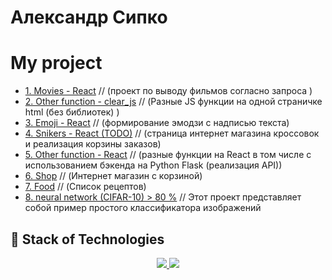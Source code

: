 # Александр Сипко

# My project

+ [1. Movies - React](https://alexandersipko.github.io/movie/) // (проект по выводу фильмов согласно запроса ) </br>
+ [2. Other function - clear_js](https://alexandersipko.github.io/avsipko.github.io/) // (Разные JS функции на одной страничке html (без библиотек) ) </br>
+ [3. Emoji - React](https://meme-emoji.netlify.app) // (формирование эмодзи с надписью текста)</br>
+ [4. Snikers - React (TODO)](https://superlative-kelpie-b634cd.netlify.app) // (страница интернет магазина кроссовок и реализация корзины заказов) </br>
+ [5. Other function - React](https://alexandersipko.github.io/react-function/) // (разные функции на React в том числе с использованием бэкенда на Python Flask (реализация API))
+ [6. Shop](https://alexandersipko.github.io/shop-app/) // (Интернет магазин с корзиной)
+ [7. Food](https://alexandersipko.github.io/react-routing-shop) // (Список рецептов)
+ [8. neural network (CIFAR-10) > 80 %](https://github.com/AlexanderSipko/cifar_10_torch_81_percent) // Этот проект представляет собой пример простого классификатора изображений

## 🚀 Stack of Technologies
<p align="center">
  <a href="https://skillicons.dev/">
    <img src="https://skillicons.dev/icons?i=bash,lua,neovim,git,gitlab,github,githubactions,py,django,redis,postgres,nginx,docker,kubernetes,html,css,javascript,typescript,react,aws,gcp&perline=7&theme=dark" />
  </a>
  <a href="https://github.com/AlexanderSipko/?tab=repositories">
    <img src="https://github-readme-stats.vercel.app/api/top-langs/?username=AlexanderSipko&layout=compact&hide_border=true&hide_title=true&count_private=true&include_all_commits=true&show_icons=true&bg_color=00000000&text_color=c3c6ce&icon_color=4e64f7" />
  </a>
</p>
